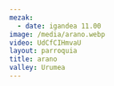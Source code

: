 ```yaml
---
mezak:
  - date: igandea 11.00
image: /media/arano.webp
video: UdCfCIHmvaU
layout: parroquia
title: arano
valley: Urumea
---
```

